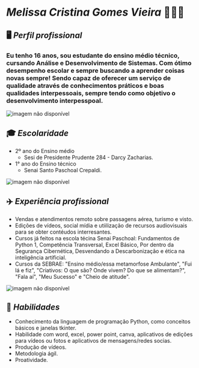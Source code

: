 # ***Melissa Cristina Gomes Vieira*** 👩🏽‍💻
## 🖥️ *Perfil profissional*
### Eu tenho 16 anos, sou estudante do ensino médio técnico, cursando Análise e Desenvolvimento de Sistemas. Com ótimo desempenho escolar e sempre buscando a aprender coisas novas sempre! Sendo capaz de oferecer um serviço de qualidade através de conhecimentos práticos e boas qualidades interpessoais, sempre tendo como objetivo o desenvolvimento interpesspoal.
![imagem não disponível](https://www.unilus.edu.br/wp/wp-content/uploads/2023/08/ads.jpg)
## 🎓 *Escolaridade*
- 2º ano do Ensino médio
  - Sesi de Presidente Prudente 284 - Darcy Zacharias.
- 1° ano do Ensino técnico
  - Senai Santo Paschoal Crepaldi.

![imagem não disponível](https://encrypted-tbn0.gstatic.com/images?q=tbn:ANd9GcS5uKzlppuPTBcU4LGKfgr4yHawxF_dRXEWfdgecBOPlIXPTqYzeXPK1YkXaH71uhaYRaE&usqp=CAU)

## ✈️ *Experiência profissional*
* Vendas e atendimentos remoto sobre passagens aérea, turismo e visto. 
* Edições de vídeos, social mídia e utiilização de recursos audiovisuais para se obter contéudos interresantes.
* Cursos já feitos na escola técina Senai Paschoal: Fundamentos de Python 1, Competência Transversal, Excel Básico, Por dentro da Segurança Cibernética, Desvendando a Descarbonização e ética na inteligência artificial. 
* Cursos da SEBRAE: "Ensino médio/essa metamorfose Ambulante", "Fui lá e fiz", "Criativos: O que são? Onde vivem? Do que se alimentam?", "Fala aí", "Meu Sucesso" e "Cheio de atitude".

![imagem não disponível](https://encrypted-tbn0.gstatic.com/images?q=tbn:ANd9GcTXoxVvA_WYaGzkr0lSi9LTBDwjU-cCgjIHtw&s)

## 👤 *Habilidades*
* Conhecimento da linguagem de programação Python, como conceitos básicos e janelas tkinter.
* Habilidade com word, excel, power point, canva, aplicativos de edições para vídeos ou fotos e aplicativos de mensagens/redes socias.
* Produção de vídeos.
* Metodologia ágil.
* Proatividade.
